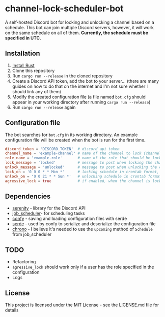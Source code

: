 # channel-lock-scheduler-bot

A self-hosted Discord bot for locking and unlocking a channel based on a schedule. 
This bot can join multiple Discord servers, however, it will work on the same schedule on all of them. 
**Currently, the schedule must be specified in UTC.**

## Installation

1. [Install Rust](https://www.rust-lang.org/tools/install)
2. Clone this repository
3. Run `cargo run --release` in the cloned repository
4. Create a Discord API token, add the bot to your server... (there are many guides on how to do that on the internet and I'm not sure whether I should link any of them)
5. Modify the created configuration file (a file named `bot.cfg` should appear in your working directory after running `cargo run --release`)
6. Run `cargo run --release` again

## Configuration file

The bot searches for `bot.cfg` in its working directory. An example configuration file will be created when the bot is run for the first time.

```toml
discord_token = 'DISCORD_TOKEN'  # discord api token
channel_name = 'example-channel' # name of the channel to lock (channel will be created if it doesn't exist)
role_name = 'example-role'       # name of the role that should be locked out of the channel
lock_message = 'locked'          # message to post when locking the channel (the message will be posted in the channel that's being locked)
unlock_message = 'unlocked'      # message to post when unlocking the channel 
lock_on = '0 0 0 * * Mon *'      # locking schedule in crontab format, ***in UTC***
unlock_on = '0 0 21 * * Sun *'   # unlocking schedule in crontab format, ***in UTC***
agressive_lock = true            # if enabled, when the channel is locked, the bot will delete all messages posted to that channel 
```

## Dependencies

* [serenity](https://github.com/serenity-rs/serenity) - library for the Discord API
* [job_scheduler](https://github.com/lholden/job_scheduler/)- for scheduling tasks
* [confy](https://github.com/rust-cli/confy) - saving and loading configuration files with serde
* [serde](https://github.com/serde-rs/serde) - used by confy to serialize and deserialize the configuration file
* [chrono](https://github.com/chronotope/chrono) - I believe it's needed to use the `upcoming` method of `Schedule` from job_scheduler

## TODO

* Refactoring
* `agressive_lock` should work only if a user has the role specified in the configuration
* Logs

## License

This project is licensed under the MIT License - see the LICENSE.md file for details

